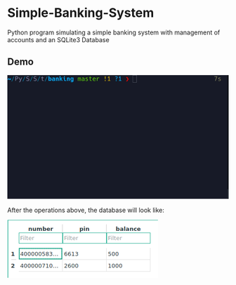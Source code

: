 # Simple-Banking-System



Python program simulating a simple banking system with management of accounts and an SQLite3 Database

## Demo

![](demo.gif)

After the operations above, the database will look like:

![](SQL.png)
